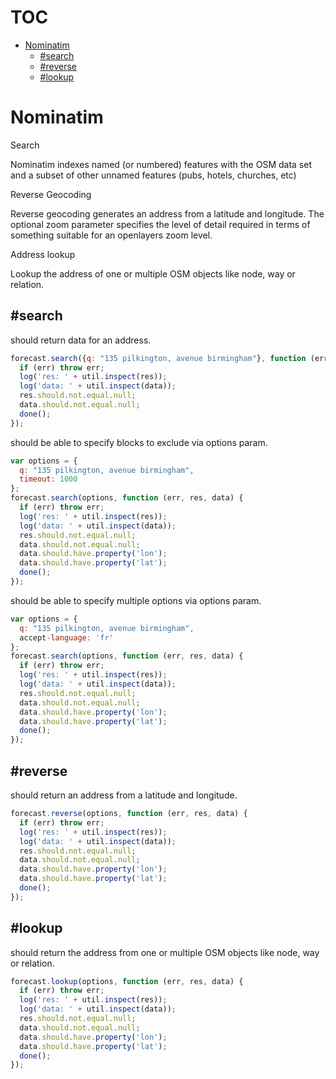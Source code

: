 # TOC
   - [Nominatim](#nominatim)
     - [#search](#nominatim-search)
     - [#reverse](#nominatim-reverse)
     - [#lookup](#nominatim-lookup)
<a name=""></a>
 
<a name="nominatim"></a>
# Nominatim
Search

Nominatim indexes named (or numbered) features with the OSM data set and a subset of other unnamed features (pubs, hotels, churches, etc) 

Reverse Geocoding

Reverse geocoding generates an address from a latitude and longitude. The optional zoom parameter specifies the level of detail required in terms of something suitable for an openlayers zoom level. 

Address lookup

Lookup the address of one or multiple OSM objects like node, way or relation. 

<a name="nominatim-search"></a>
## #search
should return data for an address.

```js
forecast.search({q: "135 pilkington, avenue birmingham"}, function (err, res, data) {
  if (err) throw err;
  log('res: ' + util.inspect(res));
  log('data: ' + util.inspect(data));
  res.should.not.equal.null;
  data.should.not.equal.null;
  done();
});
```

should be able to specify blocks to exclude via options param.

```js
var options = {
  q: "135 pilkington, avenue birmingham",
  timeout: 1000
};
forecast.search(options, function (err, res, data) {
  if (err) throw err;
  log('res: ' + util.inspect(res));
  log('data: ' + util.inspect(data));
  res.should.not.equal.null;
  data.should.not.equal.null;
  data.should.have.property('lon');
  data.should.have.property('lat');
  done();
});
```

should be able to specify multiple options via options param.

```js
var options = {
  q: "135 pilkington, avenue birmingham",
  accept-language: 'fr'
};
forecast.search(options, function (err, res, data) {
  if (err) throw err;
  log('res: ' + util.inspect(res));
  log('data: ' + util.inspect(data));
  res.should.not.equal.null;
  data.should.not.equal.null;
  data.should.have.property('lon');
  data.should.have.property('lat');
  done();
});
```

<a name="nominatim-reverse"></a>
## #reverse
should return an address from a latitude and longitude.

```js
forecast.reverse(options, function (err, res, data) {
  if (err) throw err;
  log('res: ' + util.inspect(res));
  log('data: ' + util.inspect(data));
  res.should.not.equal.null;
  data.should.not.equal.null;
  data.should.have.property('lon');
  data.should.have.property('lat');
  done();
});
```

<a name="nominatim-lookup"></a>
## #lookup
should return the address from one or multiple OSM objects like node, way or relation.

```js
forecast.lookup(options, function (err, res, data) {
  if (err) throw err;
  log('res: ' + util.inspect(res));
  log('data: ' + util.inspect(data));
  res.should.not.equal.null;
  data.should.not.equal.null;
  data.should.have.property('lon');
  data.should.have.property('lat');
  done();
});
```

